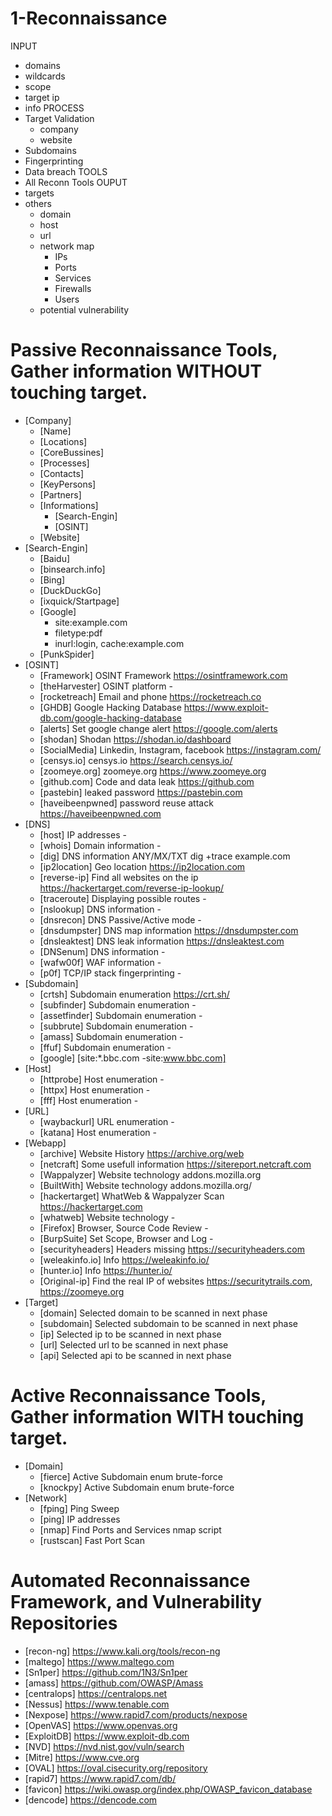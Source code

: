 
# 1-Reconnaissance

INPUT
- domains
- wildcards
- scope
- target ip
- info
PROCESS
- Target Validation
     - company
     - website
- Subdomains
- Fingerprinting
- Data breach
TOOLS
- All Reconn Tools 
OUPUT
- targets
- others
     - domain
     - host
     - url
     - network map
          - IPs
          - Ports
          - Services
          - Firewalls
          - Users
     - potential vulnerability


# Passive Reconnaissance Tools, Gather information WITHOUT touching target.
- [Company]
     - [Name]
     - [Locations]
     - [CoreBussines]
     - [Processes]
     - [Contacts]
     - [KeyPersons]
     - [Partners]
     - [Informations]    
          - [Search-Engin]
          - [OSINT]
     - [Website]
- [Search-Engin]     
     - [Baidu]
     - [binsearch.info]
     - [Bing]
     - [DuckDuckGo]
     - [ixquick/Startpage]
     - [Google]          
          - site:example.com
          - filetype:pdf
          - inurl:login, cache:example.com
     - [PunkSpider]
- [OSINT]     
     - [Framework]       OSINT Framework                    https://osintframework.com
     - [theHarvester]    OSINT platform                     -
     - [rocketreach]     Email and phone                    https://rocketreach.co
     - [GHDB]            Google Hacking Database            https://www.exploit-db.com/google-hacking-database
     - [alerts]          Set google change alert            https://google.com/alerts
     - [shodan]          Shodan                             https://shodan.io/dashboard
     - [SocialMedia]     Linkedin, Instagram, facebook      https://instagram.com/
     - [censys.io]       censys.io                          https://search.censys.io/
     - [zoomeye.org]     zoomeye.org                        https://www.zoomeye.org
     - [github.com]      Code and data leak                 https://github.com
     - [pastebin]        leaked password                    https://pastebin.com
     - [haveibeenpwned]  password reuse attack              https://haveibeenpwned.com
- [DNS]
     - [host]            IP addresses                       -
     - [whois]           Domain information                 -
     - [dig]             DNS information ANY/MX/TXT         dig +trace example.com
     - [ip2location]     Geo location                       https://ip2location.com
     - [reverse-ip]      Find all websites on the ip        https://hackertarget.com/reverse-ip-lookup/
     - [traceroute]      Displaying possible routes         -     
     - [nslookup]        DNS information                    -
     - [dnsrecon]        DNS Passive/Active mode            -
     - [dnsdumpster]     DNS map information                https://dnsdumpster.com
     - [dnsleaktest]     DNS leak information               https://dnsleaktest.com
     - [DNSenum]         DNS information                    -
     - [wafw00f]         WAF information                    -
     - [p0f]             TCP/IP stack fingerprinting        -
- [Subdomain]
     - [crtsh]           Subdomain enumeration              https://crt.sh/
     - [subfinder]       Subdomain enumeration              -
     - [assetfinder]     Subdomain enumeration              -
     - [subbrute]        Subdomain enumeration              -
     - [amass]           Subdomain enumeration              -
     - [ffuf]            Subdomain enumeration              -
     - [google]          [site:*.bbc.com -site:www.bbc.com]
- [Host]
     - [httprobe]        Host enumeration                   -
     - [httpx]           Host enumeration                   -
     - [fff]             Host enumeration                   -
- [URL]
     - [waybackurl]      URL enumeration                    -
     - [katana]          Host enumeration                   -
- [Webapp]     
     - [archive]         Website History                    https://archive.org/web     
     - [netcraft]        Some usefull information           https://sitereport.netcraft.com
     - [Wappalyzer]      Website technology                 addons.mozilla.org
     - [BuiltWith]       Website technology                 addons.mozilla.org/
     - [hackertarget]    WhatWeb & Wappalyzer Scan          https://hackertarget.com
     - [whatweb]         Website technology                 -
     - [Firefox]         Browser, Source Code Review        -
     - [BurpSuite]       Set Scope, Browser and Log         -
     - [securityheaders] Headers missing                    https://securityheaders.com
     - [weleakinfo.io]   Info                               https://weleakinfo.io/
     - [hunter.io]       Info                               https://hunter.io/
     - [Original-ip]     Find the real IP of websites       https://securitytrails.com, https://zoomeye.org
- [Target]
     - [domain]          Selected domain to be scanned in next phase
     - [subdomain]       Selected subdomain to be scanned in next phase
     - [ip]              Selected ip to be scanned in next phase
     - [url]             Selected url to be scanned in next phase     
     - [api]             Selected api to be scanned in next phase

# Active Reconnaissance Tools, Gather information WITH touching target.
- [Domain]
     - [fierce]          Active Subdomain enum brute-force   
     - [knockpy]         Active Subdomain enum brute-force
- [Network]
     - [fping]           Ping Sweep                          
     - [ping]            IP addresses                             
     - [nmap]            Find Ports and Services            nmap script
     - [rustscan]        Fast Port Scan

# Automated Reconnaissance Framework, and Vulnerability Repositories
- [recon-ng]                https://www.kali.org/tools/recon-ng
- [maltego]                 https://www.maltego.com
- [Sn1per]                  https://github.com/1N3/Sn1per
- [amass]                   https://github.com/OWASP/Amass
- [centralops]              https://centralops.net
- [Nessus]                  https://www.tenable.com
- [Nexpose]                 https://www.rapid7.com/products/nexpose
- [OpenVAS]                 https://www.openvas.org
- [ExploitDB]               https://www.exploit-db.com
- [NVD]                     https://nvd.nist.gov/vuln/search
- [Mitre]                   https://www.cve.org
- [OVAL]                    https://oval.cisecurity.org/repository
- [rapid7]                  https://www.rapid7.com/db/
- [favicon]                 https://wiki.owasp.org/index.php/OWASP_favicon_database
- [dencode]                 https://dencode.com

